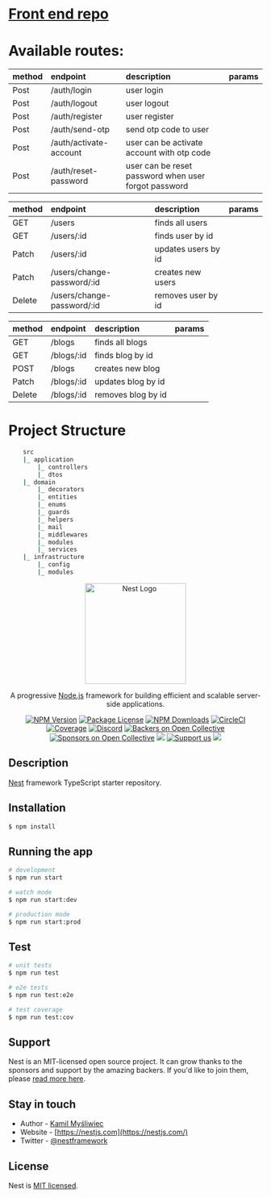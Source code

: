 # <a href='https://github.com/Nihad18/nextjs-blog-frontend' target='_blank' >Front end repo</a>

# Available routes:



| method | endpoint    | description          | params |
| :----- | :---------- | :------------------- | :----- |
| Post    | /auth/login     | user login    |        |
| Post    | /auth/logout | user logout   |        |
| Post  | /auth/register | user register |        |
| Post  | /auth/send-otp | send otp code to user |        |
| Post  | /auth/activate-account | user can be activate account with otp code |        |
| Post  | /auth/reset-password | user can be reset password when user forgot password|        |

| method | endpoint    | description          | params |
| :----- | :---------- | :------------------- | :----- |
| GET    | /users     | finds all users    |        |
| GET    | /users/:id | finds user by id   |        |
| Patch  | /users/:id | updates users by id |        |
| Patch   | /users/change-password/:id     | creates new users   |        |
| Delete   | /users/change-password/:id     |  removes user by id   |        |

| method | endpoint  | description        | params |
| :----- | :-------- | :----------------- | :----- |
| GET    | /blogs     | finds all blogs    |        |
| GET    | /blogs/:id | finds blog by id   |        |
| POST   | /blogs     | creates new blog   |        |
| Patch    | /blogs/:id | updates blog by id |
| Delete    | /blogs/:id | removes blog by id |

# Project Structure

````sh
    src
    |_ application
        |_ controllers
        |_ dtos
    |_ domain
        |_ decorators
        |_ entities
        |_ enums
        |_ guards
        |_ helpers
        |_ mail
        |_ middlewares
        |_ modules
        |_ services
    |_ infrastructure
        |_ config
        |_ modules
````


<p align="center">
  <a href="http://nestjs.com/" target="blank"><img src="https://nestjs.com/img/logo-small.svg" width="200" alt="Nest Logo" /></a>
</p>

[circleci-image]: https://img.shields.io/circleci/build/github/nestjs/nest/master?token=abc123def456
[circleci-url]: https://circleci.com/gh/nestjs/nest

  <p align="center">A progressive <a href="http://nodejs.org" target="_blank">Node.js</a> framework for building efficient and scalable server-side applications.</p>
    <p align="center">
<a href="https://www.npmjs.com/~nestjscore" target="_blank"><img src="https://img.shields.io/npm/v/@nestjs/core.svg" alt="NPM Version" /></a>
<a href="https://www.npmjs.com/~nestjscore" target="_blank"><img src="https://img.shields.io/npm/l/@nestjs/core.svg" alt="Package License" /></a>
<a href="https://www.npmjs.com/~nestjscore" target="_blank"><img src="https://img.shields.io/npm/dm/@nestjs/common.svg" alt="NPM Downloads" /></a>
<a href="https://circleci.com/gh/nestjs/nest" target="_blank"><img src="https://img.shields.io/circleci/build/github/nestjs/nest/master" alt="CircleCI" /></a>
<a href="https://coveralls.io/github/nestjs/nest?branch=master" target="_blank"><img src="https://coveralls.io/repos/github/nestjs/nest/badge.svg?branch=master#9" alt="Coverage" /></a>
<a href="https://discord.gg/G7Qnnhy" target="_blank"><img src="https://img.shields.io/badge/discord-online-brightgreen.svg" alt="Discord"/></a>
<a href="https://opencollective.com/nest#backer" target="_blank"><img src="https://opencollective.com/nest/backers/badge.svg" alt="Backers on Open Collective" /></a>
<a href="https://opencollective.com/nest#sponsor" target="_blank"><img src="https://opencollective.com/nest/sponsors/badge.svg" alt="Sponsors on Open Collective" /></a>
  <a href="https://paypal.me/kamilmysliwiec" target="_blank"><img src="https://img.shields.io/badge/Donate-PayPal-ff3f59.svg"/></a>
    <a href="https://opencollective.com/nest#sponsor"  target="_blank"><img src="https://img.shields.io/badge/Support%20us-Open%20Collective-41B883.svg" alt="Support us"></a>
  <a href="https://twitter.com/nestframework" target="_blank"><img src="https://img.shields.io/twitter/follow/nestframework.svg?style=social&label=Follow"></a>
</p>
  <!--[![Backers on Open Collective](https://opencollective.com/nest/backers/badge.svg)](https://opencollective.com/nest#backer)
  [![Sponsors on Open Collective](https://opencollective.com/nest/sponsors/badge.svg)](https://opencollective.com/nest#sponsor)-->

## Description

[Nest](https://github.com/nestjs/nest) framework TypeScript starter repository.

## Installation

```bash
$ npm install
````

## Running the app

```bash
# development
$ npm run start

# watch mode
$ npm run start:dev

# production mode
$ npm run start:prod
```

## Test

```bash
# unit tests
$ npm run test

# e2e tests
$ npm run test:e2e

# test coverage
$ npm run test:cov
```

## Support

Nest is an MIT-licensed open source project. It can grow thanks to the sponsors and support by the amazing backers. If you'd like to join them, please [read more here](https://docs.nestjs.com/support).

## Stay in touch

- Author - [Kamil Myśliwiec](https://kamilmysliwiec.com)
- Website - [https://nestjs.com](https://nestjs.com/)
- Twitter - [@nestframework](https://twitter.com/nestframework)

## License

Nest is [MIT licensed](LICENSE).
